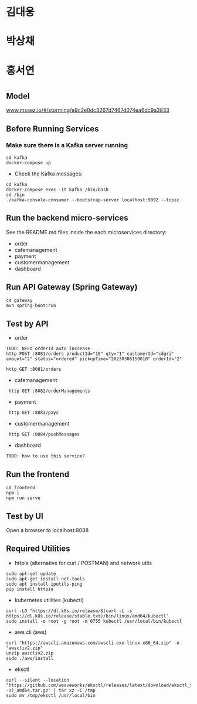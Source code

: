 # 김대웅
#  박상채
#  홍서연
#
#

## Model
www.msaez.io/#/storming/e9c2e0dc3267d7467d074ea6dc9a3833

## Before Running Services
### Make sure there is a Kafka server running
```
cd kafka
docker-compose up
```
- Check the Kafka messages:
```
cd kafka
docker-compose exec -it kafka /bin/bash
cd /bin
./kafka-console-consumer --bootstrap-server localhost:9092 --topic
```

## Run the backend micro-services




See the README.md files inside the each microservices directory:

- order
- cafemanagement
- payment
- customermanagement
- dashboard


## Run API Gateway (Spring Gateway)
```
cd gateway
mvn spring-boot:run
```

## Test by API
- order
```
TODO: NEED orderId auto increase
http POST :8081/orders productId="10" qty="1" customerId="cdgri" amount="2" status="ordered" pickupTime="20230306150010" orderId="2" 

http GET :8081/orders	
```
- cafemanagement
```
 http GET :8082/orderManagements
```
- payment
```
 http GET :8083/pays
```
- customermanagement
```
 http GET :8084/pushMessages
```
- dashboard
```
TODO: how to use this service?
```


## Run the frontend
```
cd frontend
npm i
npm run serve
```

## Test by UI
Open a browser to localhost:8088

## Required Utilities

- httpie (alternative for curl / POSTMAN) and network utils
```
sudo apt-get update
sudo apt-get install net-tools
sudo apt install iputils-ping
pip install httpie
```

- kubernetes utilities (kubectl)
```
curl -LO "https://dl.k8s.io/release/$(curl -L -s https://dl.k8s.io/release/stable.txt)/bin/linux/amd64/kubectl"
sudo install -o root -g root -m 0755 kubectl /usr/local/bin/kubectl
```

- aws cli (aws)
```
curl "https://awscli.amazonaws.com/awscli-exe-linux-x86_64.zip" -o "awscliv2.zip"
unzip awscliv2.zip
sudo ./aws/install
```

- eksctl 
```
curl --silent --location "https://github.com/weaveworks/eksctl/releases/latest/download/eksctl_$(uname -s)_amd64.tar.gz" | tar xz -C /tmp
sudo mv /tmp/eksctl /usr/local/bin
```

